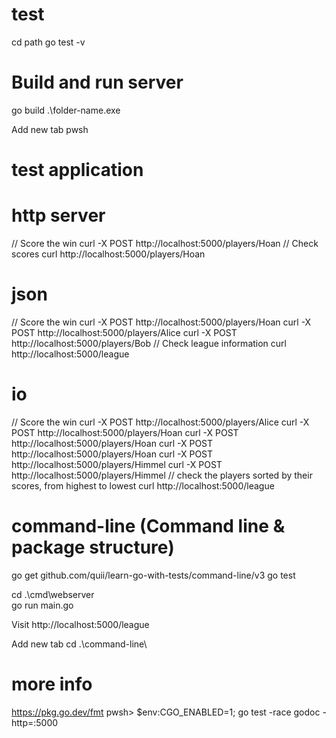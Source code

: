 # test
cd path
go test -v

# Build and run server
go build
.\folder-name.exe

Add new tab pwsh
# test application
# http server
// Score the win
curl -X POST http://localhost:5000/players/Hoan
// Check scores
curl http://localhost:5000/players/Hoan

# json
// Score the win
curl -X POST http://localhost:5000/players/Hoan
curl -X POST http://localhost:5000/players/Alice
curl -X POST http://localhost:5000/players/Bob
// Check league information
curl http://localhost:5000/league

# io
// Score the win
curl -X POST http://localhost:5000/players/Alice
curl -X POST http://localhost:5000/players/Hoan
curl -X POST http://localhost:5000/players/Hoan
curl -X POST http://localhost:5000/players/Hoan
curl -X POST http://localhost:5000/players/Himmel
curl -X POST http://localhost:5000/players/Himmel
// check the players sorted by their scores, from highest to lowest
curl http://localhost:5000/league

# command-line (Command line & package structure)
go get github.com/quii/learn-go-with-tests/command-line/v3
go test

cd .\cmd\webserver\
go run main.go

Visit http://localhost:5000/league

Add new tab
cd .\command-line\

# more info
https://pkg.go.dev/fmt
pwsh> $env:CGO_ENABLED=1; go test -race
godoc -http=:5000